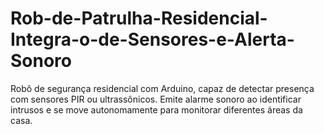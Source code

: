 # Rob-de-Patrulha-Residencial-Integra-o-de-Sensores-e-Alerta-Sonoro
Robô de segurança residencial com Arduino, capaz de detectar presença com sensores PIR ou ultrassônicos. Emite alarme sonoro ao identificar intrusos e se move autonomamente para monitorar diferentes áreas da casa.
